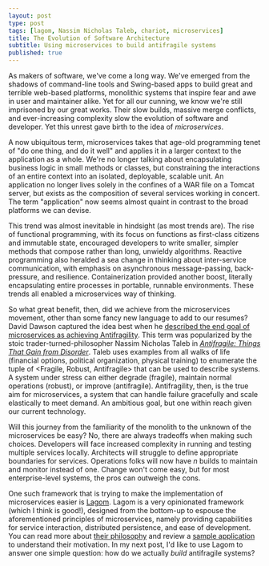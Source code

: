 ```yaml
---
layout: post
type: post
tags: [lagom, Nassim Nicholas Taleb, chariot, microservices]
title: The Evolution of Software Architecture
subtitle: Using microservices to build antifragile systems
published: true
---
```


As makers of software, we've come a long way.  We've emerged from the shadows of command-line tools and Swing-based apps to build great and terrible web-based platforms, monolithic systems that inspire fear and awe in user and maintainer alike.  Yet for all our cunning, we know we're still imprisoned by our great works.  Their slow builds, massive merge conflicts, and ever-increasing complexity slow the evolution of software and developer.  Yet this unrest gave birth to the idea of _microservices_.

A now ubiquitous term, microservices takes that age-old programming tenet of "do one thing, and do it well" and applies it in a larger context to the application as a whole.  We're no longer talking about encapsulating business logic in small methods or classes, but constraining the interactions of an entire context into an isolated, deployable, scalable unit.  An application no longer lives solely in the confines of a WAR file on a Tomcat server, but exists as the composition of several services working in concert.  The term "application" now seems almost quaint in contrast to the broad platforms we can devise.

This trend was almost inevitable in hindsight (as most trends are).  The rise of functional programming, with its focus on functions as first-class citizens and immutable state, encouraged developers to write smaller, simpler methods that compose rather than long, unwieldy algorithms.  Reactive programming also heralded a sea change in thinking about inter-service communication, with emphasis on asynchronous message-passing, back-pressure, and resilience.  Containerization provided another boost, literally encapsulating entire processes in portable, runnable environments.  These trends all enabled a microservices way of thinking.

So what great benefit, then, did we achieve from the microservices movement, other than some fancy new language to add to our resumes?  David Dawson captured the idea best when he [described the end goal of microservices as achieving Antifragility](http://www.simplicityitself.io/microservices/2016/07/20/microservices-philosophy.html).  This term was popularized by the stoic trader-turned-philosopher Nassim Nicholas Taleb in [_Antifragile: Things That Gain from Disorder_](https://www.goodreads.com/book/show/13530973-antifragile?from_search=true   ).  Taleb uses examples from all walks of life (financial options, political organization, physical training) to enumerate the tuple of <Fragile, Robust, Antifragile> that can be used to describe systems.  A system under stress can either degrade (fragile), maintain normal operations (robust), or improve (antifragile).  Antifragility, then, is the true aim for microservices, a system that can handle failure gracefully and scale elastically to meet demand.  An ambitious goal, but one within reach given our current technology.

Will this journey from the familiarity of the monolith to the unknown of the microservices be easy?  No, there are always tradeoffs when making such choices.  Developers will face increased complexity in running and testing multiple services locally.  Architects will struggle to define appropriate boundaries for services.  Operations folks will now have _n_ builds to maintain and monitor instead of one.  Change won't come easy, but for most enterprise-level systems, the pros can outweigh the cons.

One such framework that is trying to make the implementation of microservices easier is [Lagom](http://www.lagomframework.com/).  Lagom is a very opinionated framework (which I think is good!), designed from the bottom-up to espouse the aforementioned principles of microservices, namely providing capabilities for service interaction, distributed persistence, and ease of development.  You can read more about [their philosophy](http://www.lagomframework.com/documentation/1.2.x/java/WhatIsLagom.html) and review a [sample application](https://github.com/lagom/activator-lagom-java-chirper) to understand their motivation.  In my next post, I'd like to use Lagom to answer one simple question: how do we actually _build_ antifragile systems?